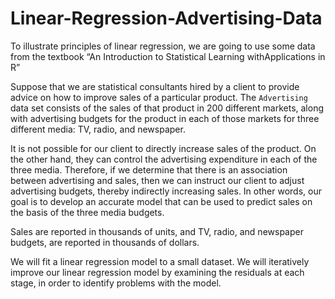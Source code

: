 # Linear-Regression-Advertising-Data

To illustrate principles of linear regression, we are going to use some data from the textbook “An Introduction to Statistical Learning withApplications in R” 

Suppose that we are statistical consultants hired by a client to provide advice on how to improve sales of a particular product. The `Advertising` data set consists of the sales of that product in 200 different markets, along with advertising budgets for the product in each of those markets for three different media: TV, radio, and newspaper.

It is not possible for our client to directly increase sales of the product. On the other hand, they can control the advertising expenditure in each of the three media. Therefore, if we determine that there is an association between advertising and sales, then we can instruct our client to adjust advertising budgets, thereby indirectly increasing sales. In other words, our goal is to develop an accurate model that can be used to predict sales on the basis of the three media budgets.

Sales are reported in thousands of units, and TV, radio, and newspaper budgets, are reported in thousands of dollars.

We will fit a linear regression model to a small dataset. We will iteratively improve our linear regression model by examining the residuals at each stage, in order to identify problems with the model.
